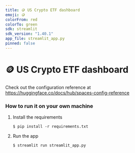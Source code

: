 ```yaml
---
title: 🪙 US Crypto ETF dashboard
emoji: 🪙 
colorFrom: red
colorTo: green
sdk: streamlit
sdk_version: "1.40.1"
app_file: streamlit_app.py
pinned: false
---
```


# 🪙 US Crypto ETF dashboard

Check out the configuration reference at https://huggingface.co/docs/hub/spaces-config-reference

### How to run it on your own machine

1. Install the requirements

   ```
   $ pip install -r requirements.txt
   ```

2. Run the app

   ```
   $ streamlit run streamlit_app.py
   ```
